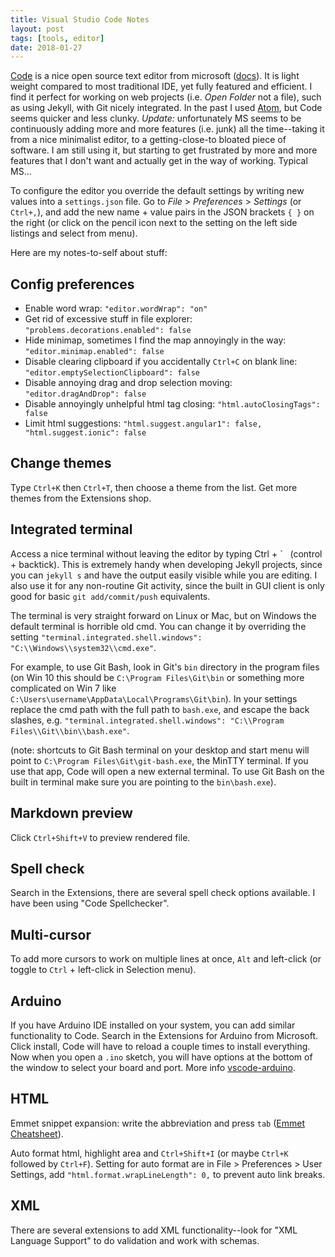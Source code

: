 ```yaml
---
title: Visual Studio Code Notes
layout: post
tags: [tools, editor]
date: 2018-01-27
---
```


[Code](https://code.visualstudio.com) is a nice open source text editor from microsoft ([docs](https://code.visualstudio.com/Docs)).
It is light weight compared to most traditional IDE, yet fully featured and efficient.
I find it perfect for working on web projects (i.e. *Open Folder* not a file), such as using Jekyll, with Git nicely integrated.
In the past I used [Atom](https://atom.io/), but Code seems quicker and less clunky.
*Update:* unfortunately MS seems to be continuously adding more and more features (i.e. junk) all the time--taking it from a nice minimalist editor, to a getting-close-to bloated piece of software.
I am still using it, but starting to get frustrated by more and more features that I don't want and actually get in the way of working.
Typical MS...

To configure the editor you override the default settings by writing new values into a `settings.json` file.
Go to *File* > *Preferences* > *Settings* (or `Ctrl+,`), and add the new name + value pairs in the JSON brackets `{ }` on the right (or click on the pencil icon next to the setting on the left side listings and select from menu). 

Here are my notes-to-self about stuff:

## Config preferences

- Enable word wrap: `"editor.wordWrap": "on"`
- Get rid of excessive stuff in file explorer: `"problems.decorations.enabled": false`
- Hide minimap, sometimes I find the map annoyingly in the way: `"editor.minimap.enabled": false`
- Disable clearing clipboard if you accidentally `Ctrl+C` on blank line: `"editor.emptySelectionClipboard": false`
- Disable annoying drag and drop selection moving: `"editor.dragAndDrop": false`
- Disable annoyingly unhelpful html tag closing: `"html.autoClosingTags": false`
- Limit html suggestions: `"html.suggest.angular1": false, "html.suggest.ionic": false`

## Change themes

Type `Ctrl+K` then `Ctrl+T`, then choose a theme from the list. 
Get more themes from the Extensions shop.

## Integrated terminal

Access a nice terminal without leaving the editor by typing Ctrl + \` &nbsp; (control + backtick).
This is extremely handy when developing Jekyll projects, since you can `jekyll s` and have the output easily visible while you are editing.
I also use it for any non-routine Git activity, since the built in GUI client is only good for basic `git add/commit/push` equivalents.

The terminal is very straight forward on Linux or Mac, but on Windows the default terminal is horrible old cmd. 
You can change it by overriding the setting `"terminal.integrated.shell.windows": "C:\\Windows\\system32\\cmd.exe"`.

For example, to use Git Bash, look in Git's `bin` directory in the program files (on Win 10 this should be `C:\Program Files\Git\bin` or something more complicated on Win 7 like `C:\Users\username\AppData\Local\Programs\Git\bin`). 
In your settings replace the cmd path with the full path to `bash.exe`, and escape the back slashes, 
e.g.  `"terminal.integrated.shell.windows": "C:\\Program Files\\Git\\bin\\bash.exe"`.

(note: shortcuts to Git Bash terminal on your desktop and start menu will point to `C:\Program Files\Git\git-bash.exe`, the MinTTY terminal. If you use that app, Code will open a new external terminal. To use Git Bash on the built in terminal make sure you are pointing to the `bin\bash.exe`). 

## Markdown preview

Click `Ctrl+Shift+V` to preview rendered file.

## Spell check

Search in the Extensions, there are several spell check options available.
I have been using "Code Spellchecker".

## Multi-cursor

To add more cursors to work on multiple lines at once, `Alt` and left-click (or toggle to `Ctrl` + left-click in Selection menu).

## Arduino

If you have Arduino IDE installed on your system, you can add similar functionality to Code.
Search in the Extensions for Arduino from Microsoft. 
Click install, Code will have to reload a couple times to install everything. 
Now when you open a `.ino` sketch, you will have options at the bottom of the window to select your board and port.
More info [vscode-arduino](https://github.com/Microsoft/vscode-arduino).

## HTML

Emmet snippet expansion: write the abbreviation and press `tab` ([Emmet Cheatsheet](http://docs.emmet.io/cheat-sheet/)).

Auto format html, highlight area and `Ctrl+Shift+I` (or maybe `Ctrl+K` followed by `Ctrl+F`). 
Setting for auto format are in File > Preferences > User Settings, add `"html.format.wrapLineLength": 0,` to prevent auto link breaks.

## XML

There are several extensions to add XML functionality--look for "XML Language Support" to do validation and work with schemas.
